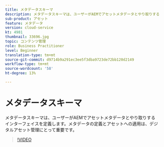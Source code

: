 ```yaml
---
title: メタデータスキーマ
description: メタデータスキーマは、ユーザーがAEMでアセットメタデータとやり取りするインターフェイスを定義します。メタデータの定義とアセットへの適用は、デジタルアセット管理にとって重要です。
sub-product: アセット
feature: メタデータ
version: cloud-service
kt: 4981
thumbnail: 33696.jpg
topic: コンテンツ管理
role: Business Practitioner
level: Beginner
translation-type: tm+mt
source-git-commit: d9714b9a291ec3ee5f3dba9723de72bb120d2149
workflow-type: tm+mt
source-wordcount: '58'
ht-degree: 13%

---
```



# メタデータスキーマ

メタデータスキーマは、ユーザーがAEMでアセットメタデータとやり取りするインターフェイスを定義します。メタデータの定義とアセットへの適用は、デジタルアセット管理にとって重要です。

>[!VIDEO](https://video.tv.adobe.com/v/33696/?quality=12&learn=on&hidetitle=true)
